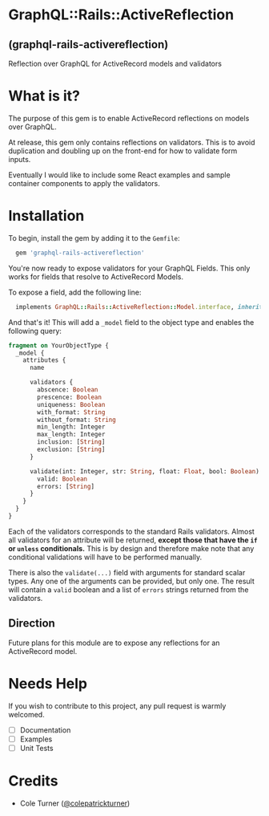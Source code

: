 # GraphQL::Rails::ActiveReflection
## (graphql-rails-activereflection)
Reflection over GraphQL for ActiveRecord models and validators

# What is it?
The purpose of this gem is to enable ActiveRecord reflections on models over GraphQL.

At release, this gem only contains reflections on validators. This is to avoid duplication and doubling up on the front-end for how to validate form inputs.

Eventually I would like to include some React examples and sample container components to apply the validators.

# Installation
To begin, install the gem by adding it to the `Gemfile`:

```ruby
  gem 'graphql-rails-activereflection'
```

You're now ready to expose validators for your GraphQL Fields.  This only works for fields that resolve to ActiveRecord Models.

To expose a field, add the following line:

```ruby
  implements GraphQL::Rails::ActiveReflection::Model.interface, inherit: true
```

And that's it! This will add a `_model` field to the object type and enables the following query:

```graphql
fragment on YourObjectType {
  _model {
    attributes {
      name

      validators {
        abscence: Boolean
        prescence: Boolean
        uniqueness: Boolean
        with_format: String
        without_format: String
        min_length: Integer
        max_length: Integer
        inclusion: [String]
        exclusion: [String]
      }

      validate(int: Integer, str: String, float: Float, bool: Boolean) {
        valid: Boolean
        errors: [String]
      }
    }
  }
}
```

Each of the validators corresponds to the standard Rails validators. Almost all validators for an attribute will be returned, **except those that have the `if` or `unless` conditionals.** This is by design and therefore make note that any conditional validations will have to be performed manually.

There is also the `validate(...)` field with arguments for standard scalar types. Any one of the arguments can be provided, but only one. The result will contain a `valid` boolean and a list of `errors` strings returned from the validators.

## Direction
Future plans for this module are to expose any reflections for an ActiveRecord model.

# Needs Help
If you wish to contribute to this project, any pull request is warmly welcomed.

- [ ] Documentation
- [ ] Examples
- [ ] Unit Tests

# Credits
- Cole Turner ([@colepatrickturner](https://github.com/colepatrickturner))
